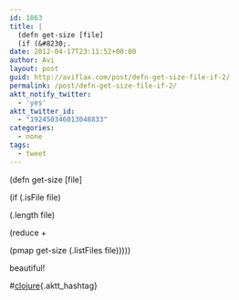 ```yaml
---
id: 1863
title: |
  (defn get-size [file]
  (if (&#8230;.
date: 2012-04-17T23:11:52+00:00
author: Avi
layout: post
guid: http://aviflax.com/post/defn-get-size-file-if-2/
permalink: /post/defn-get-size-file-if-2/
aktt_notify_twitter:
  - 'yes'
aktt_twitter_id:
  - "192450346013048833"
categories:
  - none
tags:
  - tweet
---
```

(defn get-size [file]
    
(if (.isFile file)
      
(.length file)
      
(reduce +
        
(pmap get-size (.listFiles file)))))

beautiful!
   
#[clojure](http://search.twitter.com/search?q=%23clojure){.aktt_hashtag}